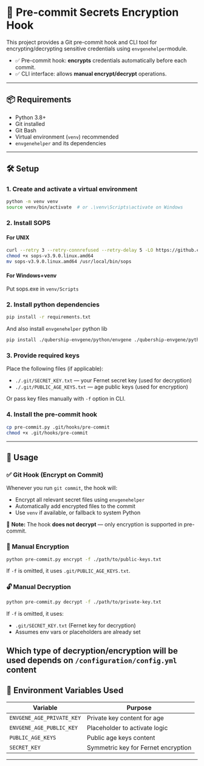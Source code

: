 # 🔐 Pre-commit Secrets Encryption Hook

This project provides a Git pre-commit hook and CLI tool for encrypting/decrypting sensitive credentials using `envgenehelper`module.

- ✅ Pre-commit hook: **encrypts** credentials automatically before each commit.
- ✅ CLI interface: allows **manual encrypt/decrypt** operations.

---

## 📦 Requirements

- Python 3.8+
- Git installed
- Git Bash
- Virtual environment (`venv`) recommended
- `envgenehelper` and its dependencies

---

## 🛠 Setup

### 1. Create and activate a virtual environment

```bash
python -m venv venv
source venv/bin/activate  # or .\venv\Scripts\activate on Windows
```

### 2. Install SOPS 

#### For UNIX

```bash
curl --retry 3 --retry-connrefused --retry-delay 5 -LO https://github.com/mozilla/sops/releases/download/v3.9.0/sops-v3.9.0.linux.amd64
chmod +x sops-v3.9.0.linux.amd64 
mv sops-v3.9.0.linux.amd64 /usr/local/bin/sops 
```
#### For Windows+venv

Put sops.exe  in `venv/Scripts`
### 2. Install python dependencies

```bash
pip install -r requirements.txt
```
And also install `envgenehelper` python lib

```bash
pip install ./qubership-envgene/python/envgene ./qubership-envgene/python/jschon-sort
```

### 3. Provide required keys

Place the following files (if applicable):

- `./.git/SECRET_KEY.txt` — your Fernet secret key (used for decryption)
- `./.git/PUBLIC_AGE_KEYS.txt` — age public keys (used for encryption)

Or pass key files manually with `-f` option in CLI.

### 4. Install the pre-commit hook

```bash
cp pre-commit.py .git/hooks/pre-commit
chmod +x .git/hooks/pre-commit
```

---

## 🚀 Usage

### ✅ Git Hook (Encrypt on Commit)

Whenever you run `git commit`, the hook will:

- Encrypt all relevant secret files using `envgenehelper`
- Automatically add encrypted files to the commit
- Use `venv` if available, or fallback to system Python

🔸 **Note:** The hook **does not decrypt** — only encryption is supported in pre-commit.

### 🔐 Manual Encryption

```bash
python pre-commit.py encrypt -f ./path/to/public-keys.txt
```

If `-f` is omitted, it uses `.git/PUBLIC_AGE_KEYS.txt`.

### 🔓 Manual Decryption

```bash
python pre-commit.py decrypt -f ./path/to/private-key.txt
```

If `-f` is omitted, it uses:

- `.git/SECRET_KEY.txt` (Fernet key for decryption)
- Assumes env vars or placeholders are already set

Which type of decryption/encryption will be used depends on `/configuration/config.yml` content
---

## 🧠 Environment Variables Used

| Variable                        | Purpose                                 |
|--------------------------------|-----------------------------------------|
| `ENVGENE_AGE_PRIVATE_KEY`      | Private key content for age            |
| `ENVGENE_AGE_PUBLIC_KEY`       | Placeholder to activate logic          |
| `PUBLIC_AGE_KEYS`              | Public age keys content                |
| `SECRET_KEY`                   | Symmetric key for Fernet encryption    |

---
